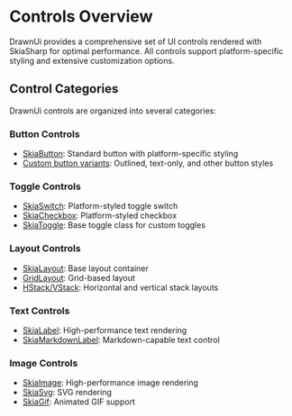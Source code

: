 # Controls Overview

DrawnUi provides a comprehensive set of UI controls rendered with SkiaSharp for optimal performance. All controls support platform-specific styling and extensive customization options.

## Control Categories

DrawnUi controls are organized into several categories:

### Button Controls
- [SkiaButton](buttons.md): Standard button with platform-specific styling
- [Custom button variants](buttons.md#variants): Outlined, text-only, and other button styles

### Toggle Controls
- [SkiaSwitch](switches.md#skiaswitch): Platform-styled toggle switch
- [SkiaCheckbox](switches.md#skiacheckbox): Platform-styled checkbox
- [SkiaToggle](switches.md#skiatoggle): Base toggle class for custom toggles

### Layout Controls
- [SkiaLayout](layouts.md#skialayout): Base layout container
- [GridLayout](layouts.md#gridlayout): Grid-based layout
- [HStack/VStack](layouts.md#stack): Horizontal and vertical stack layouts

### Text Controls
- [SkiaLabel](text.md#skialabel): High-performance text rendering
- [SkiaMarkdownLabel](text.md#skiamarkdownlabel): Markdown-capable text control

### Image Controls
- [SkiaImage](images.md#skiaimage): High-performance image rendering
- [SkiaSvg](images.md#skiasvg): SVG rendering
- [SkiaGif](images.md#skiagif): Animated GIF support